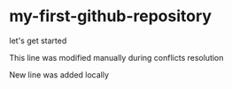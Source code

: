 # my-first-github-repository
let's get started 

This line was modified manually during conflicts resolution

New line was added locally